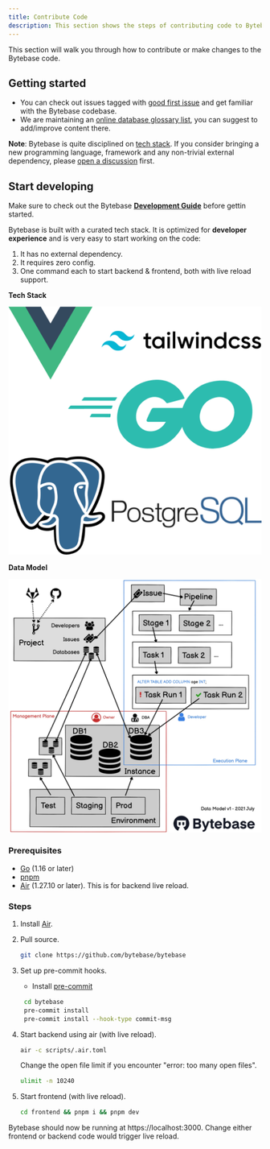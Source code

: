 ```yaml
---
title: Contribute Code
description: This section shows the steps of contributing code to Bytebase.
---
```


This section will walk you through how to contribute or make changes to the Bytebase code.

## Getting started

- You can check out issues tagged with [good first issue](https://github.com/bytebase/bytebase/issues?q=is%3Aissue+is%3Aopen+label%3A%22good+first+issue%22) and get familiar with the Bytebase codebase.
- We are maintaining an [online database glossary list](https://bytebase.com/database-glossary/?source=github), you can suggest to add/improve content there.

**Note**: Bytebase is quite disciplined on [tech stack](https://github.com/bytebase/bytebase#installation). If you consider bringing a new programming language, framework and any non-trivial external dependency, please [open a discussion]((https://github.com/bytebase/bytebase/discussions)) first.

## Start developing

Make sure to check out the Bytebase **[Development Guide](https://github.com/bytebase/bytebase/tree/main/docs/dev-guide.md)** before gettin started.

Bytebase is built with a curated tech stack. It is optimized for **developer experience** and is very easy to start working on the code:

1. It has no external dependency.
2. It requires zero config.
3. One command each to start backend & frontend, both with live reload support.

**Tech Stack**

![techstack](/static/docs/contribute/contribute-code/techstack.webp)

**Data Model**

![datamodel](/static/docs/contribute/contribute-code/datamodel_v1.webp)

### Prerequisites

- [Go](https://golang.org/doc/install) (1.16 or later)
- [pnpm](https://pnpm.io/installation)
- [Air](https://github.com/cosmtrek/air#installation) (1.27.10 or later). This is for backend live reload.

### Steps

1. Install [Air](https://github.com/cosmtrek/air#installation).

2. Pull source.

   ```bash
   git clone https://github.com/bytebase/bytebase
   ```

3. Set up pre-commit hooks.

   - Install [pre-commit](https://pre-commit.com/index.html#install)

   ```bash
    cd bytebase
    pre-commit install
    pre-commit install --hook-type commit-msg
   ```

4. Start backend using air (with live reload).

   ```bash
   air -c scripts/.air.toml
   ```

   Change the open file limit if you encounter "error: too many open files".

   ```bash
   ulimit -n 10240
   ```

5. Start frontend (with live reload).

   ```bash
   cd frontend && pnpm i && pnpm dev
   ```

Bytebase should now be running at https://localhost:3000. Change either frontend or backend code would trigger live reload.
